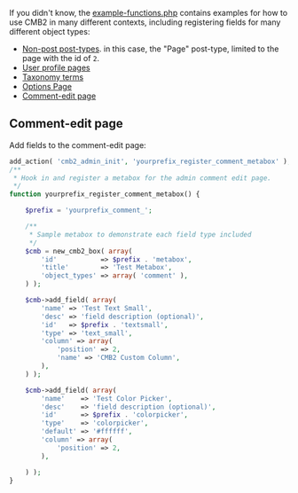 If you didn't know, the [example-functions.php](https://github.com/CMB2/CMB2/blob/master/example-functions.php) contains examples for how to use CMB2 in many different contexts, including registering fields for many different object types:

- [Non-post post-types](https://github.com/CMB2/CMB2/blob/b1a7e8fb9f0634337b390a098f0a1f70f0f64085/example-functions.php#L436-L465). in this case, the "Page" post-type, limited to the page with the id of `2`.
- [User profile pages](https://github.com/CMB2/CMB2/blob/b1a7e8fb9f0634337b390a098f0a1f70f0f64085/example-functions.php#L531-L599)
- [Taxonomy terms](https://github.com/CMB2/CMB2/blob/b1a7e8fb9f0634337b390a098f0a1f70f0f64085/example-functions.php#L601-L641)
- [Options Page](https://github.com/CMB2/CMB2/blob/b1a7e8fb9f0634337b390a098f0a1f70f0f64085/example-functions.php#L643-L688)
- [Comment-edit page](#comment-edit-page)


## Comment-edit page

Add fields to the comment-edit page:

```php
add_action( 'cmb2_admin_init', 'yourprefix_register_comment_metabox' );
/**
 * Hook in and register a metabox for the admin comment edit page.
 */
function yourprefix_register_comment_metabox() {

	$prefix = 'yourprefix_comment_';

	/**
	 * Sample metabox to demonstrate each field type included
	 */
	$cmb = new_cmb2_box( array(
		'id'           => $prefix . 'metabox',
		'title'        => 'Test Metabox',
		'object_types' => array( 'comment' ),
	) );

	$cmb->add_field( array(
		'name' => 'Test Text Small',
		'desc' => 'field description (optional)',
		'id'   => $prefix . 'textsmall',
		'type' => 'text_small',
		'column' => array(
			'position' => 2,
			'name' => 'CMB2 Custom Column',
		),
	) );

	$cmb->add_field( array(
		'name'    => 'Test Color Picker',
		'desc'    => 'field description (optional)',
		'id'      => $prefix . 'colorpicker',
		'type'    => 'colorpicker',
		'default' => '#ffffff',
		'column' => array(
			'position' => 2,
		),

	) );
}

```
